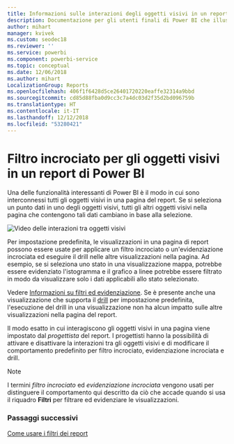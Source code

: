 ```yaml
---
title: Informazioni sulle interazioni degli oggetti visivi in un report
description: Documentazione per gli utenti finali di Power BI che illustra come interagiscono gli oggetti visivi in una pagina di un report.
author: mihart
manager: kvivek
ms.custom: seodec18
ms.reviewer: ''
ms.service: powerbi
ms.component: powerbi-service
ms.topic: conceptual
ms.date: 12/06/2018
ms.author: mihart
LocalizationGroup: Reports
ms.openlocfilehash: 406f1f6428d5ce26401720220eaffe32314a9bbd
ms.sourcegitcommit: cd85d88fba0d9cc3c7a4dc03d2f35d2bd096759b
ms.translationtype: HT
ms.contentlocale: it-IT
ms.lasthandoff: 12/12/2018
ms.locfileid: "53280421"
---
```

# <a name="how-visuals-cross-filter-each-other-in-a-power-bi-report"></a>Filtro incrociato per gli oggetti visivi in un report di Power BI
Una delle funzionalità interessanti di Power BI è il modo in cui sono interconnessi tutti gli oggetti visivi in una pagina del report. Se si seleziona un punto dati in uno degli oggetti visivi, tutti gli altri oggetti visivi nella pagina che contengono tali dati cambiano in base alla selezione. 

![Video delle interazioni tra oggetti visivi](media/end-user-interactions/interactions.gif)

Per impostazione predefinita, le visualizzazioni in una pagina di report possono essere usate per applicare un filtro incrociato o un'evidenziazione incrociata ed eseguire il drill nelle altre visualizzazioni nella pagina. Ad esempio, se si seleziona uno stato in una visualizzazione mappa, potrebbe essere evidenziato l'istogramma e il grafico a linee potrebbe essere filtrato in modo da visualizzare solo i dati applicabili allo stato selezionato.

Vedere [Informazioni su filtri ed evidenziazione](../power-bi-reports-filters-and-highlighting.md). Se è presente anche una visualizzazione che supporta il [drill](../power-bi-visualization-drill-down.md) per impostazione predefinita, l'esecuzione del drill in una visualizzazione non ha alcun impatto sulle altre visualizzazioni nella pagina del report. 

Il modo esatto in cui interagiscono gli oggetti visivi in una pagina viene impostato dal *progettista* del report. I progettisti hanno la possibilità di attivare e disattivare la interazioni tra gli oggetti visivi e di modificare il comportamento predefinito per filtro incrociato, evidenziazione incrociata e drill.
  
> [!NOTE]
> I termini *filtro incrociato* ed *evidenziazione incrociata* vengono usati per distinguere il comportamento qui descritto da ciò che accade quando si usa il riquadro **Filtri** per filtrare ed evidenziare le visualizzazioni.  

### <a name="next-steps"></a>Passaggi successivi
[Come usare i filtri dei report](../power-bi-how-to-report-filter.md)
